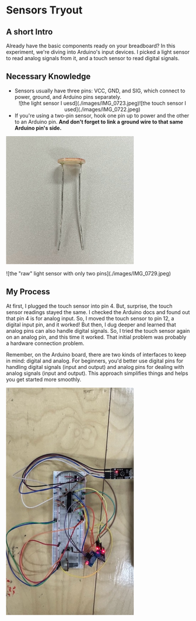 # Sensors Tryout

## A short Intro
Already have the basic components ready on your breadboard? In this experiment, we're diving into Arduino's input devices. I picked a light sensor to read analog signals from it, and a touch sensor to read digital signals.

## Necessary Knowledge
- Sensors usually have three pins: VCC, GND, and SIG, which connect to power, ground, and Arduino pins separately.
  <div align=center>![the light sensor I uesd](./images/IMG_0723.jpeg)![the touch sensor I used](./images/IMG_0722.jpeg)</div>
- If you're using a two-pin sensor, hook one pin up to power and the other to an Arduino pin. **And don't forget to link a ground wire to that same Arduino pin's side.**
<p align="left">
	<img src="./images/IMG_0729.jpeg") alt="size limit image cant be show" width="350">
</p>
  ![the "raw" light sensor with only two pins](./images/IMG_0729.jpeg)

## My Process 
At first, I plugged the touch sensor into pin 4. But, surprise, the touch sensor readings stayed the same. I checked the Arduino docs and found out that pin 4 is for analog input. So, I moved the touch sensor to pin 12, a digital input pin, and it worked! But then, I dug deeper and learned that analog pins can also handle digital signals. So, I tried the touch sensor again on an analog pin, and this time it worked. That initial problem was probably a hardware connection problem.

Remember, on the Arduino board, there are two kinds of interfaces to keep in mind: digital and analog. For beginners, you'd better use digital pins for handling digital signals (input and output) and analog pins for dealing with analog signals (input and output). This approach simplifies things and helps you get started more smoothly.
<p align="left">
	<img src="./images/IMG_0726.jpeg") alt="size limit image cant be show" width="350">
</p>
